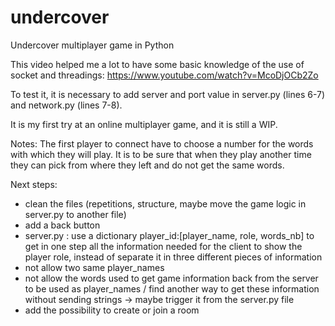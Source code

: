 # undercover
Undercover multiplayer game in Python

This video helped me a lot to have some basic knowledge of the use of socket and threadings:
https://www.youtube.com/watch?v=McoDjOCb2Zo

To test it, it is necessary to add server and port value in server.py (lines 6-7) and network.py (lines 7-8).

It is my first try at an online multiplayer game, and it is still a WIP.

Notes:
The first player to connect have to choose a number for the words with which they will play. It is to be sure that when they play another time they can pick from where they left and do not get the same words.

Next steps:
- clean the files (repetitions, structure, maybe move the game logic in server.py to another file)
- add a back button
- server.py : use a dictionary player_id:[player_name, role, words_nb] to get in one step all the information needed for the client to show the player role, instead of separate it in three different pieces of information
- not allow two same player_names
- not allow the words used to get game information back from the server to be used as player_names / find another way to get these information without sending strings -> maybe trigger it from the server.py file
- add the possibility to create or join a room
